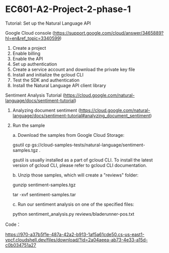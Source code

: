 # EC601-A2-Project-2-phase-1
Tutorial: Set up the Natural Language API

Google Cloud console (https://support.google.com/cloud/answer/3465889?hl=en&ref_topic=3340599)

1. Create a project
2. Enable billing
3. Enable the API
4. Set up authentication
5. Create a service account and download the private key file
6. Install and initialize the gcloud CLI
7. Test the SDK and authentication
8. Install the Natural Language API client library


Sentiment Analysis Tutorial (https://cloud.google.com/natural-language/docs/sentiment-tutorial)

1. Analyzing document sentiment (https://cloud.google.com/natural-language/docs/sentiment-tutorial#analyzing_document_sentiment)
2. Run the sample
   
   a. Download the samples from Google Cloud Storage:
   
      gsutil cp gs://cloud-samples-tests/natural-language/sentiment-samples.tgz .
      
      gsutil is usually installed as a part of gcloud CLI. To install the latest version of gcloud CLI, please refer to gcloud CLI documentation.
      
   b. Unzip those samples, which will create a "reviews" folder:
   
      gunzip sentiment-samples.tgz
      
      tar -xvf sentiment-samples.tar
      
   c. Run our sentiment analysis on one of the specified files:
   
      python sentiment_analysis.py reviews/bladerunner-pos.txt
      
      
 Code：
 
 https://970-a37b5f1e-487a-42a2-b913-1af5a61cde50.cs-us-east1-vpcf.cloudshell.dev/files/download/?id=2a04aeea-ab73-4e33-a15d-c0b034751a27

